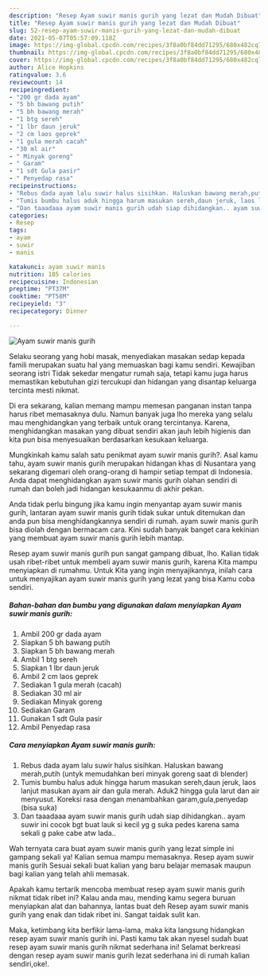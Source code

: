 ```yaml
---
description: "Resep Ayam suwir manis gurih yang lezat dan Mudah Dibuat"
title: "Resep Ayam suwir manis gurih yang lezat dan Mudah Dibuat"
slug: 52-resep-ayam-suwir-manis-gurih-yang-lezat-dan-mudah-dibuat
date: 2021-05-07T05:57:09.118Z
image: https://img-global.cpcdn.com/recipes/3f8a0bf84dd71295/680x482cq70/ayam-suwir-manis-gurih-foto-resep-utama.jpg
thumbnail: https://img-global.cpcdn.com/recipes/3f8a0bf84dd71295/680x482cq70/ayam-suwir-manis-gurih-foto-resep-utama.jpg
cover: https://img-global.cpcdn.com/recipes/3f8a0bf84dd71295/680x482cq70/ayam-suwir-manis-gurih-foto-resep-utama.jpg
author: Alice Hopkins
ratingvalue: 3.6
reviewcount: 14
recipeingredient:
- "200 gr dada ayam"
- "5 bh bawang putih"
- "5 bh bawang merah"
- "1 btg sereh"
- "1 lbr daun jeruk"
- "2 cm laos geprek"
- "1 gula merah cacah"
- "30 ml air"
- " Minyak goreng"
- " Garam"
- "1 sdt Gula pasir"
- " Penyedap rasa"
recipeinstructions:
- "Rebus dada ayam lalu suwir halus sisihkan. Haluskan bawang merah,putih (untyk memudahkan beri minyak goreng saat di blender)"
- "Tumis bumbu halus aduk hingga harum masukan sereh,daun jeruk, laos lanjut masukan ayam air dan gula merah. Aduk2 hingga gula larut dan air menyusut. Koreksi rasa dengan menambahkan garam,gula,penyedap (bisa suka)"
- "Dan taaadaaa ayam suwir manis gurih udah siap dihidangkan.. ayam suwir ini cocok bgt buat lauk si kecil yg g suka pedes karena sama sekali g pake cabe atw lada.."
categories:
- Resep
tags:
- ayam
- suwir
- manis

katakunci: ayam suwir manis 
nutrition: 185 calories
recipecuisine: Indonesian
preptime: "PT37M"
cooktime: "PT58M"
recipeyield: "3"
recipecategory: Dinner

---
```



![Ayam suwir manis gurih](https://img-global.cpcdn.com/recipes/3f8a0bf84dd71295/680x482cq70/ayam-suwir-manis-gurih-foto-resep-utama.jpg)

Selaku seorang yang hobi masak, menyediakan masakan sedap kepada famili merupakan suatu hal yang memuaskan bagi kamu sendiri. Kewajiban seorang istri Tidak sekedar mengatur rumah saja, tetapi kamu juga harus memastikan kebutuhan gizi tercukupi dan hidangan yang disantap keluarga tercinta mesti nikmat.

Di era  sekarang, kalian memang mampu memesan panganan instan tanpa harus ribet memasaknya dulu. Namun banyak juga lho mereka yang selalu mau menghidangkan yang terbaik untuk orang tercintanya. Karena, menghidangkan masakan yang dibuat sendiri akan jauh lebih higienis dan kita pun bisa menyesuaikan berdasarkan kesukaan keluarga. 



Mungkinkah kamu salah satu penikmat ayam suwir manis gurih?. Asal kamu tahu, ayam suwir manis gurih merupakan hidangan khas di Nusantara yang sekarang digemari oleh orang-orang di hampir setiap tempat di Indonesia. Anda dapat menghidangkan ayam suwir manis gurih olahan sendiri di rumah dan boleh jadi hidangan kesukaanmu di akhir pekan.

Anda tidak perlu bingung jika kamu ingin menyantap ayam suwir manis gurih, lantaran ayam suwir manis gurih tidak sukar untuk ditemukan dan anda pun bisa menghidangkannya sendiri di rumah. ayam suwir manis gurih bisa diolah dengan bermacam cara. Kini sudah banyak banget cara kekinian yang membuat ayam suwir manis gurih lebih mantap.

Resep ayam suwir manis gurih pun sangat gampang dibuat, lho. Kalian tidak usah ribet-ribet untuk membeli ayam suwir manis gurih, karena Kita mampu menyiapkan di rumahmu. Untuk Kita yang ingin menyajikannya, inilah cara untuk menyajikan ayam suwir manis gurih yang lezat yang bisa Kamu coba sendiri.

<!--inarticleads1-->

##### Bahan-bahan dan bumbu yang digunakan dalam menyiapkan Ayam suwir manis gurih:

1. Ambil 200 gr dada ayam
1. Siapkan 5 bh bawang putih
1. Siapkan 5 bh bawang merah
1. Ambil 1 btg sereh
1. Siapkan 1 lbr daun jeruk
1. Ambil 2 cm laos geprek
1. Sediakan 1 gula merah (cacah)
1. Sediakan 30 ml air
1. Sediakan  Minyak goreng
1. Sediakan  Garam
1. Gunakan 1 sdt Gula pasir
1. Ambil  Penyedap rasa




<!--inarticleads2-->

##### Cara menyiapkan Ayam suwir manis gurih:

1. Rebus dada ayam lalu suwir halus sisihkan. Haluskan bawang merah,putih (untyk memudahkan beri minyak goreng saat di blender)
1. Tumis bumbu halus aduk hingga harum masukan sereh,daun jeruk, laos lanjut masukan ayam air dan gula merah. Aduk2 hingga gula larut dan air menyusut. Koreksi rasa dengan menambahkan garam,gula,penyedap (bisa suka)
1. Dan taaadaaa ayam suwir manis gurih udah siap dihidangkan.. ayam suwir ini cocok bgt buat lauk si kecil yg g suka pedes karena sama sekali g pake cabe atw lada..




Wah ternyata cara buat ayam suwir manis gurih yang lezat simple ini gampang sekali ya! Kalian semua mampu memasaknya. Resep ayam suwir manis gurih Sesuai sekali buat kalian yang baru belajar memasak maupun bagi kalian yang telah ahli memasak.

Apakah kamu tertarik mencoba membuat resep ayam suwir manis gurih nikmat tidak ribet ini? Kalau anda mau, mending kamu segera buruan menyiapkan alat dan bahannya, lantas buat deh Resep ayam suwir manis gurih yang enak dan tidak ribet ini. Sangat taidak sulit kan. 

Maka, ketimbang kita berfikir lama-lama, maka kita langsung hidangkan resep ayam suwir manis gurih ini. Pasti kamu tak akan nyesel sudah buat resep ayam suwir manis gurih nikmat sederhana ini! Selamat berkreasi dengan resep ayam suwir manis gurih lezat sederhana ini di rumah kalian sendiri,oke!.

